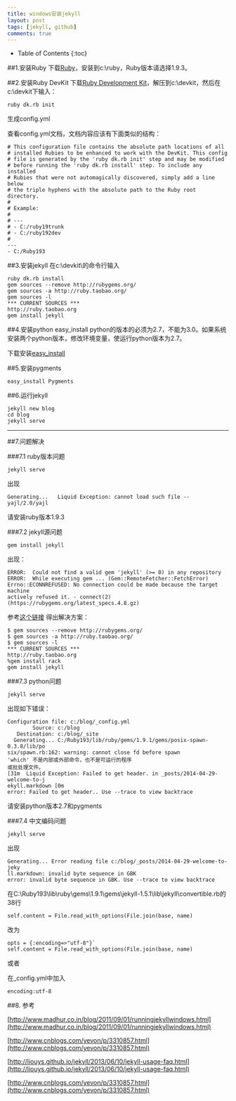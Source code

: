 ```yaml
---
title: windows安装jekyll
layout: post
tags: [jekyll, github]
comments: true
---
```


* Table of Contents
{:toc}

##1.安装Ruby
下载[Ruby](http://rubyinstaller.org/downloads/)，安装到c:\ruby，Ruby版本请选择1.9.3。

##2.安装Ruby DevKit
下载[Ruby Development Kit](http://rubyinstaller.org/downloads/)，解压到c:\devkit，然后在c:\devkit下输入：


    ruby dk.rb init

生成config.yml

查看config.yml文档，文档内容应该有下面类似的结构：


    # This configuration file contains the absolute path locations of all
    # installed Rubies to be enhanced to work with the DevKit. This config
    # file is generated by the 'ruby dk.rb init' step and may be modified
    # before running the 'ruby dk.rb install' step. To include any installed
    # Rubies that were not automagically discovered, simply add a line below
    # the triple hyphens with the absolute path to the Ruby root directory.
    #
    # Example:
    #
    # ---
    # - C:/ruby19trunk
    # - C:/ruby192dev
    #
    ---
    - C:/Ruby193 
    
##3.安装jekyll 
在c:\devkit\的命令行输入

    ruby dk.rb install
    gem sources --remove http://rubygems.org/
    gem sources -a http://ruby.taobao.org/
    gem sources -l
    *** CURRENT SOURCES ***
    http://ruby.taobao.org  
    gem install jekyll  





##4.安装python easy_install
python的版本的必须为2.7，不能为3.0。如果系统安装两个python版本，修改环境变量，使运行python版本为2.7。

下载安装[easy_install](http://pypi.python.org/pypi/distribute) 


##5.安装pygments

    easy_install Pygments
  
##6.运行jekyll

    jekyll new blog
    cd blog
    jekyll serve


---------


##7.问题解决

###7.1 ruby版本问题

    jekyll serve

出现

    Generating...   Liquid Exception: cannot load such file -- yajl/2.0/yajl

请安装ruby版本1.9.3

###7.2 jekyll源问题

    gem install jekyll
出现：

    ERROR:  Could not find a valid gem 'jekyll' (>= 0) in any repository
    ERROR:  While executing gem ... (Gem::RemoteFetcher::FetchError)
    Errno::ECONNREFUSED: No connection could be made because the target machine
    actively refused it. - connect(2) (https://rubygems.org/latest_specs.4.8.gz) 

参考[这个链接](https://github.com/jekyll/jekyll/issues/1409) 得出解决方案：

    
    $ gem sources --remove http://rubygems.org/
    $ gem sources -a http://ruby.taobao.org/
    $ gem sources -l
    *** CURRENT SOURCES ***
    http://ruby.taobao.org  
    %gem install rack
    gem install jekyll

###7.3 python问题

    jekyll serve 

出现如下错误：

    Configuration file: c:/blog/_config.yml
            Source: c:/blog
       Destination: c:/blog/_site
      Generating... C:/Ruby193/lib/ruby/gems/1.9.1/gems/posix-spawn-0.3.8/lib/po
    six/spawn.rb:162: warning: cannot close fd before spawn
    'which' 不是内部或外部命令，也不是可运行的程序
    或批处理文件。
    [31m  Liquid Exception: Failed to get header. in _posts/2014-04-29-welcome-to-j
    ekyll.markdown [0m
    error: Failed to get header.. Use --trace to view backtrace

请安装python版本2.7和pygments

###7.4 中文编码问题

    jekyll serve

出现

    Generating... Error reading file c:/blog/_posts/2014-04-29-welcome-to-jeky
    ll.markdown: invalid byte sequence in GBK
    error: invalid byte sequence in GBK. Use --trace to view backtrace

在C:\Ruby193\lib\ruby\gems\1.9.1\gems\jekyll-1.5.1\lib\jekyll\convertible.rb的38行

    self.content = File.read_with_options(File.join(base, name)

改为
    
    opts = {:encoding=>"utf-8"}`
    self.content = File.read_with_options(File.join(base, name)

或者

在_config.yml中加入

    encoding:utf-8


##8. 参考

[http://www.madhur.co.in/blog/2011/09/01/runningjekyllwindows.html](http://www.madhur.co.in/blog/2011/09/01/runningjekyllwindows.html)

[http://www.cnblogs.com/yevon/p/3310857.html](http://www.cnblogs.com/yevon/p/3310857.html)

[http://liouys.github.io/jekyll/2013/06/10/jekyll-usage-faq.html](http://liouys.github.io/jekyll/2013/06/10/jekyll-usage-faq.html)

[http://www.cnblogs.com/yevon/p/3310857.html](http://www.cnblogs.com/yevon/p/3310857.html)

